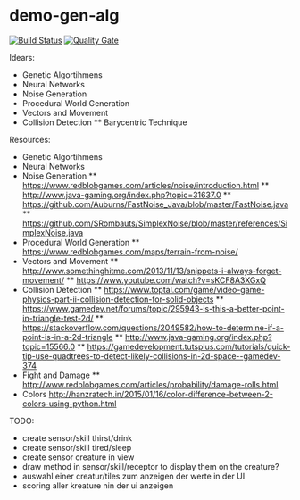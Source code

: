 # demo-gen-alg

[![Build Status](https://travis-ci.org/swoeste/demo-gen-alg.svg?branch=master)](https://travis-ci.org/swoeste/demo-gen-alg)
[![Quality Gate](https://sonarcloud.io/api/badges/gate?key=de.swoeste.demo:demo-gen-alg)](https://sonarcloud.io/dashboard/index/de.swoeste.demo:demo-gen-alg)

Idears:
* Genetic Algortihmens
* Neural Networks
* Noise Generation
* Procedural World Generation
* Vectors and Movement
* Collision Detection
** Barycentric Technique

Resources:
* Genetic Algortihmens
* Neural Networks
* Noise Generation
** https://www.redblobgames.com/articles/noise/introduction.html
** http://www.java-gaming.org/index.php?topic=31637.0
** https://github.com/Auburns/FastNoise_Java/blob/master/FastNoise.java
** https://github.com/SRombauts/SimplexNoise/blob/master/references/SimplexNoise.java
* Procedural World Generation
** https://www.redblobgames.com/maps/terrain-from-noise/
* Vectors and Movement
** http://www.somethinghitme.com/2013/11/13/snippets-i-always-forget-movement/
** https://www.youtube.com/watch?v=sKCF8A3XGxQ
* Collision Detection
** https://www.toptal.com/game/video-game-physics-part-ii-collision-detection-for-solid-objects
** https://www.gamedev.net/forums/topic/295943-is-this-a-better-point-in-triangle-test-2d/
** https://stackoverflow.com/questions/2049582/how-to-determine-if-a-point-is-in-a-2d-triangle
** http://www.java-gaming.org/index.php?topic=15566.0
** https://gamedevelopment.tutsplus.com/tutorials/quick-tip-use-quadtrees-to-detect-likely-collisions-in-2d-space--gamedev-374
* Fight and Damage
** http://www.redblobgames.com/articles/probability/damage-rolls.html
* Colors
http://hanzratech.in/2015/01/16/color-difference-between-2-colors-using-python.html

TODO:
* create sensor/skill thirst/drink
* create sensor/skill tired/sleep
* create sensor creature in view
* draw method in sensor/skill/receptor to display them on the creature?
* auswahl einer creatur/tiles zum anzeigen der werte in der UI
* scoring aller kreature nin der ui anzeigen

